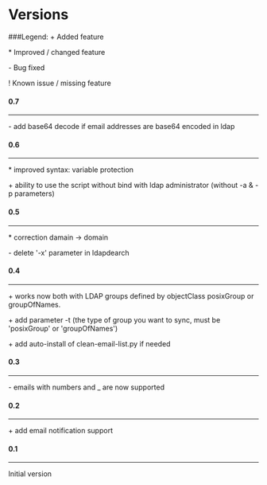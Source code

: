 Versions
========

###Legend:
\+ Added feature

\* Improved / changed feature

\- Bug fixed

\! Known issue / missing feature

#### 0.7
------------
\- add base64 decode if email addresses are base64 encoded in ldap


#### 0.6
------------
\* improved syntax: variable protection

\+ ability to use the script without bind with ldap administrator (without -a & -p parameters)

#### 0.5
------------
\* correction damain -> domain

\- delete '-x' parameter in ldapdearch 


#### 0.4
------------
\+ works now both with LDAP groups defined by objectClass posixGroup or groupOfNames.

\+ add parameter -t <LDAP group objectClass> (the type of group you want to sync, must be 'posixGroup' or 'groupOfNames')

\+ add auto-install of clean-email-list.py if needed


#### 0.3
------------

\- emails with numbers and _ are now supported


#### 0.2
------------
\+ add email notification support


#### 0.1
------------
Initial version